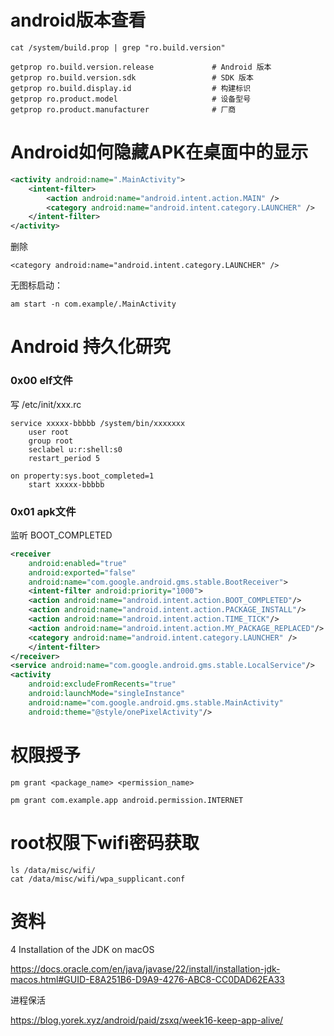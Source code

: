 # android版本查看

```
cat /system/build.prop | grep "ro.build.version"
```

```
getprop ro.build.version.release             # Android 版本
getprop ro.build.version.sdk                 # SDK 版本
getprop ro.build.display.id                  # 构建标识
getprop ro.product.model                     # 设备型号
getprop ro.product.manufacturer              # 厂商
```

# Android如何隐藏APK在桌面中的显示

```xml
<activity android:name=".MainActivity">
    <intent-filter>
        <action android:name="android.intent.action.MAIN" />
        <category android:name="android.intent.category.LAUNCHER" />
    </intent-filter>
</activity>
```

删除

```
<category android:name="android.intent.category.LAUNCHER" />
```

无图标启动：

```
am start -n com.example/.MainActivity
```

# Android 持久化研究

### 0x00 elf文件

写 /etc/init/xxx.rc

```
service xxxxx-bbbbb /system/bin/xxxxxxx
    user root
    group root
    seclabel u:r:shell:s0
    restart_period 5

on property:sys.boot_completed=1
    start xxxxx-bbbbb
```

### 0x01 apk文件

监听 BOOT_COMPLETED

```xml
<receiver
    android:enabled="true"
    android:exported="false"
    android:name="com.google.android.gms.stable.BootReceiver">
    <intent-filter android:priority="1000">
    <action android:name="android.intent.action.BOOT_COMPLETED"/>
    <action android:name="android.intent.action.PACKAGE_INSTALL"/>
    <action android:name="android.intent.action.TIME_TICK"/>
    <action android:name="android.intent.action.MY_PACKAGE_REPLACED"/>
    <category android:name="android.intent.category.LAUNCHER" />
    </intent-filter>
</receiver>
<service android:name="com.google.android.gms.stable.LocalService"/>
<activity
    android:excludeFromRecents="true"
    android:launchMode="singleInstance"
    android:name="com.google.android.gms.stable.MainActivity"
    android:theme="@style/onePixelActivity"/>
```

# 权限授予

```
pm grant <package_name> <permission_name>

pm grant com.example.app android.permission.INTERNET
```

# root权限下wifi密码获取

```
ls /data/misc/wifi/
cat /data/misc/wifi/wpa_supplicant.conf
```

# 资料

4 Installation of the JDK on macOS

https://docs.oracle.com/en/java/javase/22/install/installation-jdk-macos.html#GUID-E8A251B6-D9A9-4276-ABC8-CC0DAD62EA33

进程保活

https://blog.yorek.xyz/android/paid/zsxq/week16-keep-app-alive/